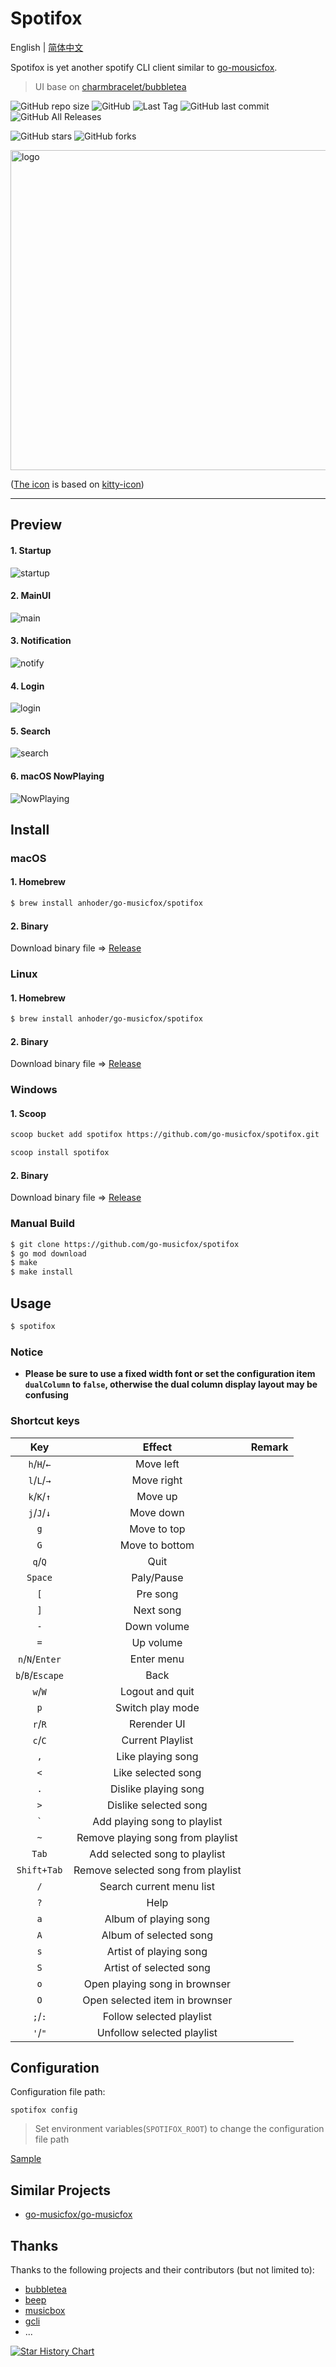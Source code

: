 # Spotifox

English | [简体中文](./README_CN.md)

Spotifox is yet another spotify CLI client similar to [go-mousicfox](https://github.com/go-musicfox/spotifox).

> UI base on [charmbracelet/bubbletea](https://github.com/charmbracelet/bubbletea)

![GitHub repo size](https://img.shields.io/github/repo-size/go-musicfox/spotifox) ![GitHub](https://img.shields.io/github/license/go-musicfox/spotifox) ![Last Tag](https://badgen.net/github/tag/go-musicfox/spotifox) ![GitHub last commit](https://badgen.net/github/last-commit/go-musicfox/spotifox) ![GitHub All Releases](https://img.shields.io/github/downloads/go-musicfox/spotifox/total)

![GitHub stars](https://img.shields.io/github/stars/go-musicfox/spotifox?style=social) ![GitHub forks](https://img.shields.io/github/forks/go-musicfox/spotifox?style=social)

<p><img src="previews/logo.png" alt="logo" width="512"/></p>

([The icon](https://github.com/go-musicfox/go-musicfox-icon) is based on [kitty-icon](https://github.com/DinkDonk/kitty-icon))

------------------------------

## Preview

#### 1. Startup

![startup](previews/startup.png)

#### 2. MainUI

![main](previews/main.png)

#### 3. Notification

![notify](previews/notify.png)

#### 4. Login

![login](previews/login.png)

#### 5. Search

![search](previews/search.png)

#### 6. macOS NowPlaying

![NowPlaying](previews/nowplaying.png)

## Install

### macOS

#### 1. Homebrew

```sh
$ brew install anhoder/go-musicfox/spotifox
```

#### 2. Binary

Download binary file => [Release](https://github.com/go-musicfox/spotifox/releases/latest)

### Linux

#### 1. Homebrew

```sh
$ brew install anhoder/go-musicfox/spotifox
```

#### 2. Binary

Download binary file => [Release](https://github.com/go-musicfox/spotifox/releases/latest)

### Windows

#### 1. Scoop

```sh
scoop bucket add spotifox https://github.com/go-musicfox/spotifox.git

scoop install spotifox
```

#### 2. Binary

Download binary file => [Release](https://github.com/go-musicfox/spotifox/releases/latest)

### Manual Build

```sh
$ git clone https://github.com/go-musicfox/spotifox
$ go mod download
$ make
$ make install
```

## Usage

```sh
$ spotifox
```

### Notice

- **Please be sure to use a fixed width font or set the configuration item `dualColumn` to `false`, otherwise the dual column display layout may be confusing**


### Shortcut keys

|       Key        |               Effect               |    Remark    |
|:----------------:|:----------------------------------:|:------------:|
|   `h`/`H`/`←`    |             Move left              |              |
|   `l`/`L`/`→`    |             Move right             |              |
|   `k`/`K`/`↑`    |              Move up               |              |
|   `j`/`J`/`↓`    |             Move down              |              |
|       `g`        |            Move to top             |              |
|       `G`        |           Move to bottom           |              |
|     `q`/`Q`      |                Quit                |              |
|     `Space`      |             Paly/Pause             |              |
|       `[`        |              Pre song              |              |
|       `]`        |             Next song              |              |
|       `-`        |            Down volume             |              |
|       `=`        |             Up volume              |              |
| `n`/`N`/`Enter`  |             Enter menu             |              |
| `b`/`B`/`Escape` |                Back                |              |
|     `w`/`W`      |          Logout and quit           |              |
|       `p`        |          Switch play mode          |              |
|     `r`/`R`      |            Rerender UI             |              |
|     `c`/`C`      |          Current Playlist          |              |
|       `,`        |         Like playing song          |              |
|       `<`        |         Like selected song         |              |
|       `.`        |        Dislike playing song        |              |
|       `>`        |       Dislike selected song        |              |
|     `` ` ``      |    Add playing song to playlist    |              |
|       `~`        | Remove playing song from playlist  |              |
|      `Tab`       |   Add selected song to playlist    |              |
|   `Shift+Tab`    | Remove selected song from playlist |              |
|       `/`        |      Search current menu list      |              |
|       `?`        |                Help                |              |
|       `a`        |       Album of playing song        |              |
|       `A`        |       Album of selected song       |              |
|       `s`        |       Artist of playing song       |              |
|       `S`        |      Artist of selected song       |              |
|       `o`        |   Open playing song in brownser    |              |
|       `O`        |   Open selected item in brownser   |              |
|     `;`/`:`      |      Follow selected playlist      |              |
|     `'`/`"`      |     Unfollow selected playlist     |              |

## Configuration

Configuration file path:

```shell
spotifox config
```

> Set environment variables(`SPOTIFOX_ROOT`) to change the configuration file path

[Sample](./utils/embed/spotifox.ini)


## Similar Projects

* [go-musicfox/go-musicfox](https://github.com/go-musicfox/go-musicfox)

## Thanks

Thanks to the following projects and their contributors (but not limited to):

* [bubbletea](https://github.com/charmbracelet/bubbletea)
* [beep](https://github.com/faiface/beep)
* [musicbox](https://github.com/darknessomi/musicbox)
* [gcli](https://github.com/gookit/gcli)
* ...


[![Star History Chart](https://api.star-history.com/svg?repos=go-musicfox/spotifox&type=Date)](https://star-history.com/#go-musicfox/spotifox&Date)

